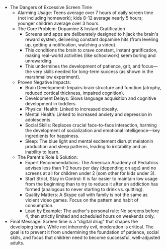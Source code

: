- The Dangers of Excessive Screen Time
    - Alarming Usage: Teens average over 7 hours of daily screen time (not including homework); kids 8-12 average nearly 5 hours; younger children average over 3 hours.
    - The Core Problem: Dopamine & Instant Gratification
        - Screens and apps are deliberately designed to hijack the brain's reward system, delivering constant dopamine hits (from leveling up, getting a notification, watching a video).
        - This conditions the brain to crave constant, instant gratification, making real-world activities (like schoolwork) seem boring and unrewarding.
        - This undermines the development of patience, grit, and focus—the very skills needed for long-term success (as shown in the marshmallow experiment).
    - Proven Negative Impacts:
        - Brain Development: Impairs brain structure and function (atrophy, reduced cortical thickness, impaired cognition).
        - Development Delays: Slows language acquisition and cognitive development in toddlers.
        - Physical Health: Linked to increased obesity.
        - Mental Health: Linked to increased anxiety and depression in adolescents.
        - Social Skills: Replaces crucial face-to-face interaction, harming the development of socialization and emotional intelligence—key ingredients for happiness.
        - Sleep: The blue light and mental excitement disrupt melatonin production and sleep patterns, leading to irritability and an inability to learn.
    - The Parent's Role & Solution:
        - Expert Recommendations: The American Academy of Pediatrics advises less than 1-2 hours per day (depending on age) and no screens at all for children under 2 (som other for kids under 3).
        - Start Strict, Stay in Control: It is far easier to maintain low usage from the beginning than to try to reduce it after an addiction has formed (analogous to never starting to drink vs. quitting).
        - Quality Matters: A Skype call with family is not the same as violent video games. Focus on the pattern and habit of consumption.
        - Lead by Example: The author's personal rule: No screens before 4, then strictly limited and scheduled hours on weekends only.
- Final Message: Screen time is a "digital drug" that shapes the developing brain. While not inherently evil, moderation is critical. The goal is to prevent it from undermining the foundation of patience, social skills, and focus that children need to become successful, well-adjusted adults.
